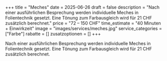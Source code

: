 +++
title = "Meches"
date = 2025-06-26
draft = false
description = "Nach einer ausführlichen Besprechung werden individuelle Meches in Folientechnik gesetzt. Eine Tönung zum Farbausgleich wird für 21 CHF zusätzlich berechnet."
price = "72 – 150 CHF"
time_estimate = "40 Minuten + Einwirkzeit"
image = "images/services/meches.jpg"
service_categories = ["Farbe"]
rabatte = []
zusatzoptionen = []
+++

Nach einer ausführlichen Besprechung werden individuelle Meches in Folientechnik gesetzt. Eine Tönung zum Farbausgleich wird für 21 CHF zusätzlich berechnet.
